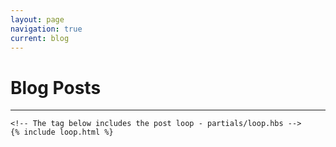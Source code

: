 ```yaml
---
layout: page
navigation: true
current: blog
---
```

<h1>Blog Posts</h1>
<hr>

<!-- The main content area on the homepage -->
<main id="content" class="content" role="main">

    <!-- The tag below includes the post loop - partials/loop.hbs -->
    {% include loop.html %}

</main>
